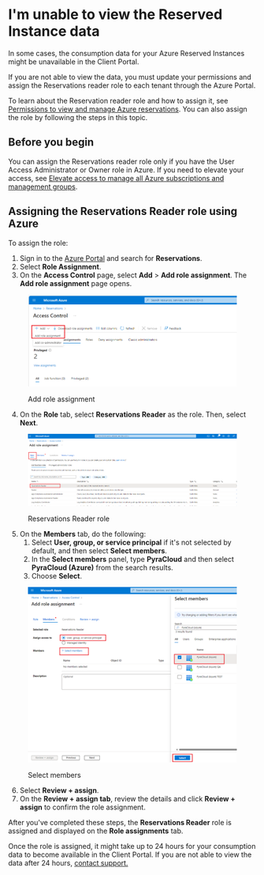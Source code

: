 # I'm unable to view the Reserved Instance data

In some cases, the consumption data for your Azure Reserved Instances might be unavailable in the Client Portal.&#x20;

If you are not able to view the data, you must update your permissions and assign the Reservations reader role to each tenant through the Azure Portal.&#x20;

To learn about the Reservation reader role and how to assign it, see [Permissions to view and manage Azure reservations](https://docs.microsoft.com/en-us/azure/cost-management-billing/reservations/view-reservations). You can also assign the role by following the steps in this topic.

## Before you begin <a href="#assign-the-owner-role-for-all-reservations" id="assign-the-owner-role-for-all-reservations"></a>

You can assign the Reservations reader role only if you have the User Access Administrator or Owner role in Azure. If you need to elevate your access, see [Elevate access to manage all Azure subscriptions and management groups](https://learn.microsoft.com/en-us/azure/role-based-access-control/elevate-access-global-admin?tabs=azure-portal).

## Assigning the Reservations Reader role using Azure <a href="#assign-the-owner-role-for-all-reservations" id="assign-the-owner-role-for-all-reservations"></a>

To assign the role:

1. Sign in to the [Azure Portal](https://portal.azure.com/) and search for **Reservations**.&#x20;
2. Select **Role Assignment**.&#x20;
3. On the **Access Control** page, select **Add** > **Add role assignment**. The **Add role assignment** page opens.

<figure><img src="../../.gitbook/assets/Add role assignment (2).png" alt=""><figcaption><p>Add role assignment</p></figcaption></figure>

4. On the **Role** tab, select **Reservations Reader** as the role. Then, select **Next**. &#x20;

<figure><img src="../../.gitbook/assets/ReservationsReader.png" alt=""><figcaption><p>Reservations Reader role</p></figcaption></figure>

5. On the **Members** tab, do the following:
   1. Select **User, group, or service principal** if it's not selected by default, and then select **Select members**. &#x20;
   2. In the **Select members** panel, type **PyraCloud** and then select **PyraCloud (Azure)** from the search results.&#x20;
   3. Choose **Select**.&#x20;

<figure><img src="../../.gitbook/assets/Select Members.png" alt=""><figcaption><p>Select members</p></figcaption></figure>

6. Select **Review + assign**.
7. On the **Review + assign tab**, review the details and click **Review + assign** to confirm the role assignment.&#x20;

After you've completed these steps, the **Reservations Reader** role is assigned and displayed on the **Role assignments** tab.&#x20;

Once the role is assigned, it might take up to 24 hours for your consumption data to become available in the Client Portal. If you are not able to view the data after 24 hours, [contact support.](../contact-support.md)&#x20;
